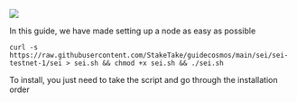 ![](https://i.yapx.ru/RTuEU.jpg)


In this guide, we have made setting up a node as easy as possible

    curl -s https://raw.githubusercontent.com/StakeTake/guidecosmos/main/sei/sei-testnet-1/sei > sei.sh && chmod +x sei.sh && ./sei.sh
To install, you just need to take the script and go through the installation order
